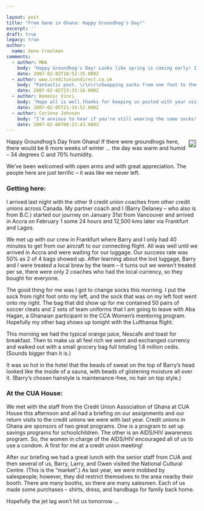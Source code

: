 ```yaml
---

layout: post
title: "From Gene in Ghana: Happy Groundhog's Day!"
excerpt: ''
draft: true
legacy: true
author:
  name: Gene Creelman
comments:
  - author: MWA
    body: "Happy Groundhog's Day! Looks like spring is coming early! I hope that is true. I am sure your bag will show up tonight, Lufthansa is a great airline! "
    date: 2007-02-02T18:52:35.000Z
  - author: www.credituniondirect.co.uk
    body: "Fantastic post. \r\n\r\nSwapping socks from one foot to the other is a common bond to far.\r\n\r\nMade me smile. Have a great trip and keep posting.\r\n\r\nFascinating stuff. Best of luck.\r\n\r\n..alex"
    date: 2007-02-02T23:33:16.000Z
  - author: Domenic Vinci
    body: "Hope all is well.thanks for keeping us posted with your visit .\r\n\r\nKeep well and Take care."
    date: 2007-02-05T21:34:52.000Z
  - author: Corinne Johnson
    body: "I'm anxious to hear if you're still wearing the same socks! ... that's just wrong.  Looking forward to your next post!"
    date: 2007-02-06T00:22:43.000Z
---
```


<p><a href="http://www.flickr.com/photos/21725989@N00/"><img src="http://farm1.static.flickr.com/141/377614221_35eefffa14_m.jpg" style="float:right; border: 2px solid #999999; margin: 4px;" /></a>
Happy Groundhog&#8217;s Day from Ghana! If there were groundhogs here, there would be 6 more weeks of winter &#8230; the day was warm and humid &#8211; 34 degrees C and 70% humidity.</p>
<p>We&#8217;ve been welcomed with open arms and with great appreciation. The people here are just terrific – it was like we never left.</p>
<h3>Getting here:</h3>
<p>I arrived last night with the other 9 credit union coaches from other credit unions across Canada. My partner coach and I (Barry Delaney &#8211; who also is from B.C.) started our journey on January 31st from Vancouver and arrived in Accra on February 1 some 24 hours and 12,500 kms later via Frankfurt and Lagos.</p>
<p>We met up with our crew in Frankfurt where Barry and I only had 40 minutes to get from our aircraft to our connecting flight. All was well until we arrived in Accra and were waiting for our luggage. Our success rate was 50% as 2 of 4 bags showed up. After learning about the lost luggage, Barry and I were treated a local brew by the team – it turns out we weren&#8217;t treated per se, there were only 2 coaches who had the local currency, so they bought for everyone.</p>
<p>The good thing for me was I got to change socks this morning. I put the sock from right foot onto my left, and the sock that was on my left foot went onto my right. The bag that did show up for me contained 50 pairs of soccer cleats and 2 sets of team uniforms that I am going to leave with Aba Hagan, a Ghanaian participant in the <span class="caps">CCA</span> Women&#8217;s mentoring program.  Hopefully my other bag shows up tonight with the Lufthansa flight.</p>
<p>This morning we had the typical orange juice, Nescafe and toast for breakfast. Then to make us all feel rich we went and exchanged currency and walked out with a small grocery bag full totaling 1.8 million cedis. (Sounds bigger than it is.)</p>
<p>It was so hot in the hotel that the beads of sweat on the top of Barry&#8217;s head looked like the inside of a sauna, with beads of glistening moisture all over it. (Barry&#8217;s chosen hairstyle is maintenance-free, no hair on top style.)</p>
<h3>At the <span class="caps">CUA</span> House:</h3>
<p>We met with the staff from the Credit Union Association of Ghana at <span class="caps">CUA</span> House this afternoon and all had a briefing on our assignments and our return visits to the credit unions we were with last year.  Credit unions in Ghana are sponsors of two great programs. One is a program to set up savings programs for schoolchildren. The other is an <span class="caps">AIDS</span>/HIV awareness program. So, the women in charge of the <span class="caps">AIDS</span>/HIV encouraged all of us to use a condom. A first for me at a credit union meeting!</p>
<p>After our briefing we had a great lunch with the senior staff from <span class="caps">CUA</span> and then several of us, Barry, Larry, and Owen visited the National Cultural Centre. (This is the &#8220;market&#8221;.) As last year, we were mobbed by salespeople; however, they did restrict themselves to the area nearby their booth. There are many booths, so there are many salesmen. Each of us made some purchases – shirts, dress, and handbags for family back home.</p>
<p>Hopefully the jet lag won&#8217;t hit us tomorrow &#8230;</p>
